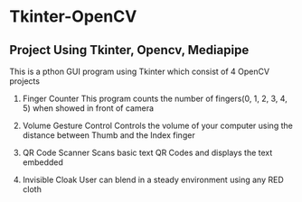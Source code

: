 # Tkinter-OpenCV
## Project Using Tkinter, Opencv, Mediapipe 
This is a pthon GUI program using Tkinter which consist of 4 OpenCV projects

1. Finger Counter 
   This program counts the number of fingers(0, 1, 2, 3, 4, 5) when showed in front of camera

2. Volume Gesture Control
   Controls the volume of your computer using the distance between Thumb and the Index finger

3. QR Code Scanner
   Scans basic text QR Codes and displays the text embedded 
  
4. Invisible Cloak
   User can blend in a steady environment using any RED cloth 
